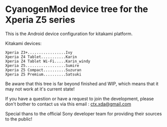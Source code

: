 CyanogenMod device tree for the Xperia Z5 series
=============================================

This is the Android device configuration for kitakami platform.

Kitakami devices:

    Xperia Z3+.................Ivy
    Xperia Z4 Tablet...........Karin
    Xperia Z4 Tablet Wi-Fi.....Karin_windy
    Xperia Z5..................Sumire
    Xperia Z5 Compact..........Suzuran
    Xperia Z5 Premium..........Satsuki
    
Be aware that this tree is far beyond finished and WIP, which means that it may not work at it's current state!

If you have a question or have a request to join the development, please don't bother to contact us via this email : ctx.xda@gmail.com

Special thans to the official Sony developer team for providing their sources to the public!
